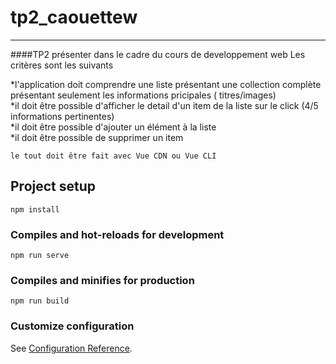 # tp2_caouettew

-----------------

####TP2 présenter dans le cadre du cours de developpement web  Les critères sont les suivants

*l'application doit comprendre une liste présentant une collection complète présentant seulement les informations pricipales ( titres/images)  
*il doit être possible d'afficher le detail d'un item de la liste sur le click (4/5 informations pertinentes)  
*il doit être possible d'ajouter un élément à la liste  
*il doit être possible de supprimer un item  

```
le tout doit être fait avec Vue CDN ou Vue CLI  
```
## Project setup
```
npm install
```

### Compiles and hot-reloads for development
```
npm run serve
```

### Compiles and minifies for production
```
npm run build
```

### Customize configuration
See [Configuration Reference](https://cli.vuejs.org/config/).
